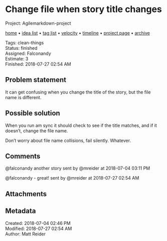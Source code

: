 # Change file when story title changes

Project: Agilemarkdown-project

[home](../index.md) • [idea list](../ideas.md) • [tag list](../tags.md) • [velocity](../velocity.md) • [timeline](../timeline.md) • [project page](../agilemarkdown-project.md) • [archive](archive.md)

Tags: clean-things  
Status: finished  
Assigned: Falconandy  
Estimate: 3  
Finished: 2018-07-27 02:54 AM  

## Problem statement

It can get confusing when you change the title of the story, but the file name is different.

## Possible solution

When you run am sync it should check to see if the title matches, and if it doesn’t, change the file name.

Don’t worry about file name collisions, fail silently. Whatever.

## Comments

@falconandy another story
sent by @mreider at 2018-07-04 03:11 PM

@falconandy - great!
sent by @mreider at 2018-07-27 02:54 AM

## Attachments


## Metadata

Created: 2018-07-04 02:46 PM  
Modified: 2018-07-27 02:54 AM  
Author: Matt Reider  
